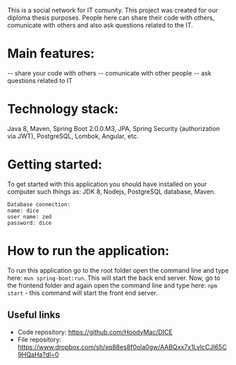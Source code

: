 This is a social network for IT comunity. This project was created for our diploma thesis purposes. People here can share their code with others, comunicate with others and also ask questions related to the IT.

# **Main features:** <br/>
-- share your code with others
-- comunicate with other people
-- ask questions related to IT

# **Technology stack:**<br/>
Java 8, Maven, Spring Boot 2.0.0.M3, JPA, Spring Security (authorization via JWT), PostgreSQL, Lombok, Angular, etc.

# **Getting started:** <br/>
To get started with this application you should have installed on your computer such things as: JDK 8, Nodejs, PostgreSQL database, Maven. <br/>

    Database connection:
    name: dice
    user name: zed
    password: dice

# **How to run the application**:<br/>
To run this application go to the root folder open the command line and type here: `mvn spring-boot:run`. This will start the back end server. Now, go to the frontend folder and again open the command line and type here: `npm start` - this command will start the front end server.
<br/>


## Useful links
- Code repository: https://github.com/HoodyMac/DICE
- File repository: https://www.dropbox.com/sh/xq88es8f0ola0gw/AABQxx7x1LvlcCJI65C9HQaHa?dl=0
